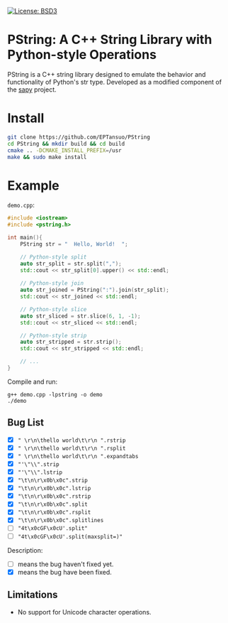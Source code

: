 [![License: BSD3](https://img.shields.io/badge/License-BSD3-yellow.svg)](https://opensource.org/licenses/bsd-3-clause)

# PString: A C++ String Library with Python-style Operations

PString is a C++ string library designed to emulate the behavior and functionality of Python's str type. Developed as a modified component of the [sapy](https://github.com/CairBin/sapy)
project.


# Install
```sh
git clone https://github.com/EPTansuo/PString
cd PString && mkdir build && cd build
cmake .. -DCMAKE_INSTALL_PREFIX=/usr
make && sudo make install 
```

# Example
`demo.cpp`:
```cpp
#include <iostream>
#include <pstring.h>

int main(){
    PString str = "  Hello, World!  ";

    // Python-style split
    auto str_split = str.split(",");
    std::cout << str_split[0].upper() << std::endl;
    
    // Python-style join
    auto str_joined = PString(":").join(str_split);
    std::cout << str_joined << std::endl;

    // Python-style slice
    auto str_sliced = str.slice(6, 1, -1);
    std::cout << str_sliced << std::endl;

    // Python-style strip
    auto str_stripped = str.strip();
    std::cout << str_stripped << std::endl;

    // ...
}
```
Compile and run:
```
g++ demo.cpp -lpstring -o demo
./demo
```

## Bug List 
- [x] `" \r\n\thello world\t\r\n ".rstrip`
- [x] `" \r\n\thello world\t\r\n ".rsplit`
- [x] `" \r\n\thello world\t\r\n ".expandtabs`
- [x] `"'\"\\".strip`
- [x] `"'\"\\".lstrip`
- [x] `"\t\n\r\x0b\x0c".strip`
- [x] `"\t\n\r\x0b\x0c".lstrip`
- [x] `"\t\n\r\x0b\x0c".rstrip`
- [x] `"\t\n\r\x0b\x0c".split`
- [x] `"\t\n\r\x0b\x0c".rsplit`
- [x] `"\t\n\r\x0b\x0c".splitlines`
- [ ] `"4t\x0cGF\x0cU'.split"`
- [ ] `"4t\x0cGF\x0cU'.split(maxsplit=)"`

Description:
- [ ] means the bug haven't fixed yet.
- [x] means the bug have been fixed.

## Limitations

- No support for Unicode character operations.


